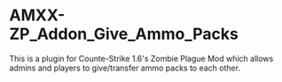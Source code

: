 # AMXX-ZP_Addon_Give_Ammo_Packs
This is a plugin for Counte-Strike 1.6's Zombie Plague Mod which allows admins and players to give/transfer ammo packs to each other.
